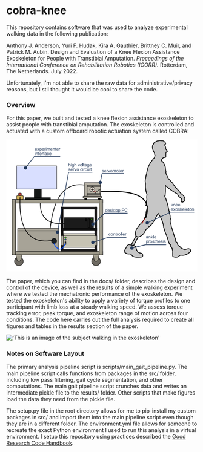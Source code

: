 # cobra-knee

This repository contains software that was used to analyze experimental walking data in the following publication:

Anthony J. Anderson, Yuri F. Hudak, Kira A. Gauthier, Brittney C. Muir, and Patrick M. Aubin. Design and Evaluation of a Knee Flexion Assistance Exoskeleton for People with Transtibial Amputation. *Proceedings of the International Conference on Rehabilitation Robotics (ICORR).* Rotterdam, The Netherlands. July 2022.

Unfortunately, I'm not able to share the raw data for administrative/privacy reasons, but I stil thought it would be cool to share the code.

<h3>Overview</h3>

For this paper, we built and tested a knee flexion assistance exoskeleton to assist people with transtibial amputation. The exoskeleton is controlled and actuated with a custom offboard robotic actuation system called COBRA:

!['This is an image of the knee exoskeleton cart setup'](/img/experimental_setup.png "experimental setup")

The paper, which you can find in the docs/ folder, describes the design and control of the device, as well as the results of a simple walking experiment where we tested the mechatronic performance of the exoskeleton. We tested the exoskeleton's ability to apply a variety of torque profiles to one participant with limb loss at a steady walking speed. We assess torque tracking error, peak torque, and exoskeleton range of motion across four conditions. The code here carries out the full analysis required to create all figures and tables in the results section of the paper.

!['This is an image of the subject walking in the exoskeleton'](/img/walking_subplots.png "walking and signals")

<h3>Notes on Software Layout</h3>

The primary analysis pipeline script is scripts/main_gait_pipeline.py. The main pipeline script calls functions from packages in the src/ folder, including low pass filtering, gait cycle segmentation, and other computations. The main gait pipeline script crunches data and writes an intermediate pickle file to the results/ folder. Other scripts that make figures load the data they need from the pickle file. 

The setup.py file in the root directory allows for me to pip-install my custom packages in src/ and import them into the main pipeline script even though they are in a different folder. The environment.yml file allows for someone to recreate the exact Python environment I used to run this analysis in a virtual environment. I setup this repository using practices described the [Good Research Code Handbook](https://goodresearch.dev/).
